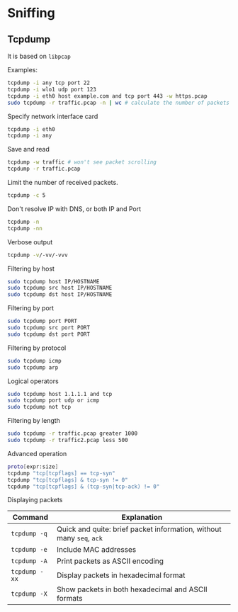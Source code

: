 # Sniffing
## Tcpdump

It is based on `libpcap`

Examples:
```sh
tcpdump -i any tcp port 22
tcpdump -i wlo1 udp port 123
tcpdump -i eth0 host example.com and tcp port 443 -w https.pcap
sudo tcpdump -r traffic.pcap -n | wc # calculate the number of packets
```

Specify network interface card
```sh
tcpdump -i eth0
tcpdump -i any
```

Save and read
```sh
tcpdump -w traffic # won't see packet scrolling
tcpdump -r traffic.pcap
```

Limit the number of received packets.
```sh
tcpdump -c 5
```

Don't resolve IP with DNS, or both IP and Port
```sh
tcpdump -n
tcpdump -nn
```

Verbose output
```sh
tcpdump -v/-vv/-vvv
```

Filtering by host
```sh
sudo tcpdump host IP/HOSTNAME
sudo tcpdump src host IP/HOSTNAME
sudo tcpdump dst host IP/HOSTNAME
```

Filtering by port
```sh
sudo tcpdump port PORT
sudo tcpdump src port PORT
sudo tcpdump dst port PORT
```

Filtering by protocol
```sh
sudo tcpdump icmp
sudo tcpdump arp
```

Logical operators
```sh
sudo tcpdump host 1.1.1.1 and tcp
sudo tcpdump port udp or icmp
sudo tcpdump not tcp
```

Filtering by length
```sh
sudo tcpdump -r traffic.pcap greater 1000
sudo tcpdump -r traffic2.pcap less 500
```

Advanced operation

```sh
proto[expr:size]
tcpdump "tcp[tcpflags] == tcp-syn"
tcpdump "tcp[tcpflags] & tcp-syn != 0"
tcpdump "tcp[tcpflags] & (tcp-syn|tcp-ack) != 0"
```

Displaying packets

| Command       | Explanation                                                          |
| ------------- | -------------------------------------------------------------------- |
| `tcpdump -q`  | Quick and quite: brief packet information, without many `seq`, `ack` |
| `tcpdump -e`  | Include MAC addresses                                                |
| `tcpdump -A`  | Print packets as ASCII encoding                                      |
| `tcpdump -xx` | Display packets in hexadecimal format                                |
| `tcpdump -X`  | Show packets in both hexadecimal and ASCII formats                   |

